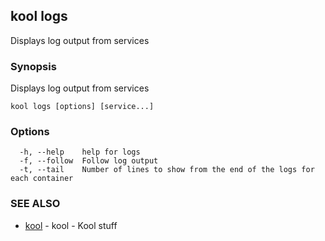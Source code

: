 ## kool logs

Displays log output from services

### Synopsis

Displays log output from services

```
kool logs [options] [service...]
```

### Options

```
  -h, --help    help for logs
  -f, --follow  Follow log output
  -t, --tail    Number of lines to show from the end of the logs for each container
```

### SEE ALSO

* [kool](kool.md)	 - kool - Kool stuff
